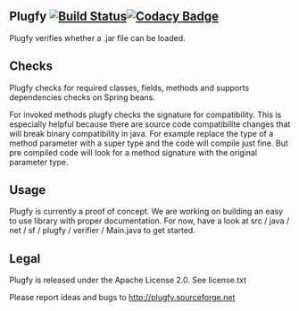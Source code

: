 Plugfy [![Build Status](https://travis-ci.org/his-eg/plugfy.svg)](https://travis-ci.org/his-eg/plugfy)[![Codacy Badge](https://api.codacy.com/project/badge/grade/484d41f158ac43f4becb1796b3077523)](https://www.codacy.com/app/nhnb/plugfy)
-

Plugfy verifies whether a .jar file can be loaded.


Checks
--
Plugfy checks for required classes, fields, methods and supports dependencies
 checks on Spring beans.


For invoked methods plugfy checks the signature for compatibility. This is 
especially helpful because there are source code compatibilite changes
that will break binary compatibility in java. For example replace the
type of a method parameter with a super type and the code will compile
just fine. But pre compiled code will look for a method signature with the
original parameter type.


Usage
--

Plugfy is currently a proof of concept. We are working on building an easy
to use library with proper documentation. For now, have a look at 
src / java / net / sf / plugfy / verifier / Main.java to get started.

Legal
--
Plugfy is released under the Apache License 2.0. See license.txt

Please report ideas and bugs to http://plugfy.sourceforge.net